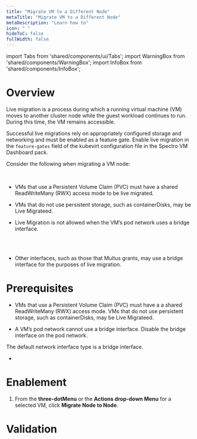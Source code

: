 ```yaml
---
title: "Migrate VM to a Different Node"
metaTitle: "Migrate VM to a Different Node"
metaDescription: "Learn how to"
icon: " "
hideToC: false
fullWidth: false
---
```


import Tabs from 'shared/components/ui/Tabs';
import WarningBox from 'shared/components/WarningBox';
import InfoBox from 'shared/components/InfoBox';


# Overview

Live migration is a process during which a running virtual machine (VM) moves to another cluster node while the guest workload continues to run. During this time, the VM remains accessible.

Successful live migrations rely on appropriately configured storage and networking and must be enabled as a feature gate. Enable live migration in the ``feature-gates`` field of the kubevirt configuration file in the Spectro VM Dashboard pack.

Consider the following when migrating a VM node:

<br />

- VMs that use a Persistent Volume Claim (PVC) must have a shared ReadWriteMany (RWX) access mode to be live migrated.


- VMs that do not use persistent storage, such as containerDisks, may be Live Migrateed.


- Live Migration is not allowed when the VM’s pod network uses a bridge interface. 

<br />



<br />

- Other interfaces, such as those that Multus grants, may use a bridge interface for the purposes of live migration.


# Prerequisites

- VMs that use a Persistent Volume Claim (PVC) must have a a shared ReadWriteMany (RWX) access mode. VMs that do not use persistent storage, such as containerDisks, may be Live Migrateed.


- A VM’s pod network cannot use a bridge interface. Disable the bridge interface on the pod network.


<WarningBox>

The default network interface type is a bridge interface.

</WarningBox>

- 

# Enablement

1. From the **three-dotMenu** or the **Actions drop-down Menu** for a selected VM, click **Migrate Node to Node**.


# Validation




